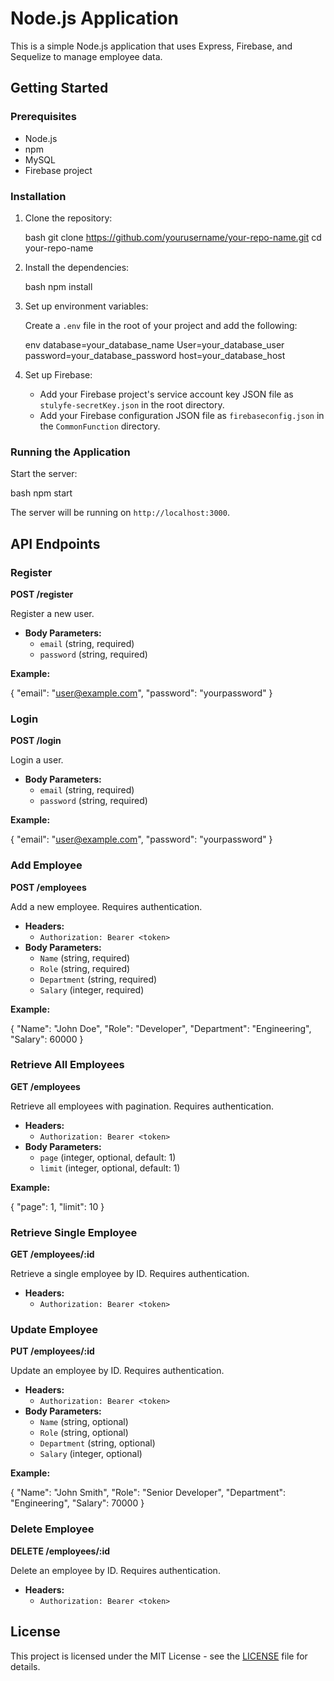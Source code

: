 
# Node.js Application

This is a simple Node.js application that uses Express, Firebase, and Sequelize to manage employee data.

## Getting Started

### Prerequisites

- Node.js
- npm
- MySQL
- Firebase project

### Installation

1. Clone the repository:

    bash
    git clone https://github.com/yourusername/your-repo-name.git
    cd your-repo-name
    

2. Install the dependencies:

    bash
    npm install
    

3. Set up environment variables:

    Create a `.env` file in the root of your project and add the following:

    env
    database=your_database_name
    User=your_database_user
    password=your_database_password
    host=your_database_host
    

4. Set up Firebase:

    - Add your Firebase project's service account key JSON file as `stulyfe-secretKey.json` in the root directory.
    - Add your Firebase configuration JSON file as `firebaseconfig.json` in the `CommonFunction` directory.

### Running the Application

Start the server:

bash
npm start


The server will be running on `http://localhost:3000`.

## API Endpoints

### Register

**POST /register**

Register a new user.

- **Body Parameters:**
  - `email` (string, required)
  - `password` (string, required)

**Example:**


{
  "email": "user@example.com",
  "password": "yourpassword"
}


### Login

**POST /login**

Login a user.

- **Body Parameters:**
  - `email` (string, required)
  - `password` (string, required)

**Example:**


{
  "email": "user@example.com",
  "password": "yourpassword"
}


### Add Employee

**POST /employees**

Add a new employee. Requires authentication.

- **Headers:**
  - `Authorization: Bearer <token>`
- **Body Parameters:**
  - `Name` (string, required)
  - `Role` (string, required)
  - `Department` (string, required)
  - `Salary` (integer, required)

**Example:**


{
  "Name": "John Doe",
  "Role": "Developer",
  "Department": "Engineering",
  "Salary": 60000
}


### Retrieve All Employees

**GET /employees**

Retrieve all employees with pagination. Requires authentication.

- **Headers:**
  - `Authorization: Bearer <token>`
- **Body Parameters:**
  - `page` (integer, optional, default: 1)
  - `limit` (integer, optional, default: 1)

**Example:**


{
  "page": 1,
  "limit": 10
}


### Retrieve Single Employee

**GET /employees/:id**

Retrieve a single employee by ID. Requires authentication.

- **Headers:**
  - `Authorization: Bearer <token>`

### Update Employee

**PUT /employees/:id**

Update an employee by ID. Requires authentication.

- **Headers:**
  - `Authorization: Bearer <token>`
- **Body Parameters:**
  - `Name` (string, optional)
  - `Role` (string, optional)
  - `Department` (string, optional)
  - `Salary` (integer, optional)

**Example:**


{
  "Name": "John Smith",
  "Role": "Senior Developer",
  "Department": "Engineering",
  "Salary": 70000
}


### Delete Employee

**DELETE /employees/:id**

Delete an employee by ID. Requires authentication.

- **Headers:**
  - `Authorization: Bearer <token>`

## License

This project is licensed under the MIT License - see the [LICENSE](LICENSE) file for details.
